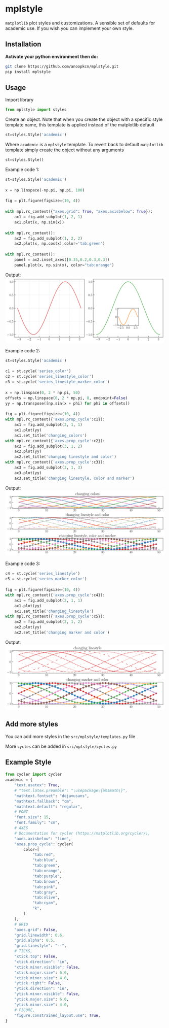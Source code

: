 # mplstyle
`matplotlib` plot styles and customizations. A sensible set of defaults for academic use. If you wish you can implement your own style.

## Installation
**Activate your python environment then do:**
```bash
git clone https://github.com/anoopkcn/mplstyle.git
pip install mplstyle
```
## Usage
Import library
```python
from mplstyle import styles
```
Create an object. Note that when you create the object with a specific style template name, this template is applied instead of the matplotlib default

```python
st=styles.Style('academic')
```
Where `academic` is a `mplstyle` template.  To revert back to default `matplotlib` template simply create the object without any arguments

```python
st=styles.Style()
```

Example code 1:
```python
st=styles.Style('academic')

x = np.linspace(-np.pi, np.pi, 100)

fig = plt.figure(figsize=(10, 4))

with mpl.rc_context({"axes.grid": True, "axes.axisbelow": True}):
    ax1 = fig.add_subplot(1, 2, 1)
    ax1.plot(x, np.sin(x))

with mpl.rc_context():
    ax2 = fig.add_subplot(1, 2, 2)
    ax2.plot(x, np.cos(x),color='tab:green')

with mpl.rc_context():
    panel = ax2.inset_axes([0.35,0.2,0.3,0.3])
    panel.plot(x, np.sin(x), color="tab:orange")
```
Output:
![threepanel_since](examples/three_panel.svg)

Example code 2:

```python
st=styles.Style('academic')

c1 = st.cycle('series_color')
c2 = st.cycle('series_linestyle_color')
c3 = st.cycle('series_linestyle_marker_color')

x = np.linspace(0, 2 * np.pi, 50)
offsets = np.linspace(0, 2 * np.pi, 8, endpoint=False)
yy = np.transpose([np.sin(x + phi) for phi in offsets])

fig = plt.figure(figsize=(10, 4))
with mpl.rc_context({'axes.prop_cycle':c1}):
    ax1 = fig.add_subplot(3, 1, 1)
    ax1.plot(yy)
    ax1.set_title('changing_colors')
with mpl.rc_context({'axes.prop_cycle':c2}):
    ax2 = fig.add_subplot(3, 1, 2)
    ax2.plot(yy)
    ax2.set_title('changing linestyle and color')
with mpl.rc_context({'axes.prop_cycle':c3}):
    ax3 = fig.add_subplot(3, 1, 3)
    ax3.plot(yy)
    ax3.set_title('changing linestyle, color and marker')
```
Output:
![series](examples/series.svg)

Example code 3:
```python
c4 = st.cycle('series_linestyle')
c5 = st.cycle('series_marker_color')

fig = plt.figure(figsize=(10, 4))
with mpl.rc_context({'axes.prop_cycle':c4}):
    ax1 = fig.add_subplot(2, 1, 1)
    ax1.plot(yy)
    ax1.set_title('changing_linestyle')
with mpl.rc_context({'axes.prop_cycle':c5}):
    ax2 = fig.add_subplot(2, 1, 2)
    ax2.plot(yy)
    ax2.set_title('changing marker and color')
```
Output:
![series](examples/series_2.svg)

## Add more styles

You can add more styles in the `src/mplstyle/templates.py` file

More `cycles` can be added in `src/mplstyle/cycles.py`



## Example Style
```python
from cycler import cycler
academic = {
    "text.usetex": True,
    # "text.latex.preamble": "\usepackage\{amsmath\}",
    "mathtext.fontset": "dejavusans",
    "mathtext.fallback": "cm",
    "mathtext.default": "regular",
    # FONT
    "font.size": 15,
    "font.family": "cm",
    # AXES
    # Documentation for cycler (https://matplotlib.org/cycler/),
    "axes.axisbelow": "line",
    "axes.prop_cycle": cycler(
        color=[
            "tab:red",
            "tab:blue",
            "tab:green",
            "tab:orange",
            "tab:purple",
            "tab:brown",
            "tab:pink",
            "tab:gray",
            "tab:olive",
            "tab:cyan",
            "k",
        ]
    ),
    # GRID
    "axes.grid": False,
    "grid.linewidth": 0.6,
    "grid.alpha": 0.5,
    "grid.linestyle": "--",
    # TICKS,
    "xtick.top": False,
    "xtick.direction": "in",
    "xtick.minor.visible": False,
    "xtick.major.size": 6.0,
    "xtick.minor.size": 4.0,
    "ytick.right": False,
    "ytick.direction": "in",
    "ytick.minor.visible": False,
    "ytick.major.size": 6.0,
    "ytick.minor.size": 4.0,
    # FIGURE,
    "figure.constrained_layout.use": True,
}

```
